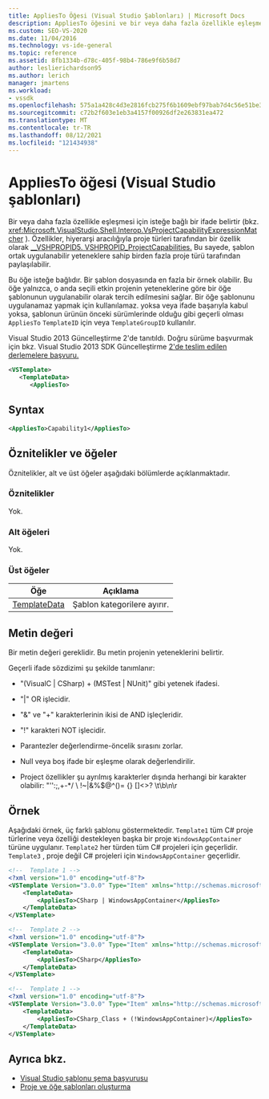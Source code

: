 ```yaml
---
title: AppliesTo Öğesi (Visual Studio Şablonları) | Microsoft Docs
description: AppliesTo öğesini ve bir veya daha fazla özellikle eşleşmesi için isteğe bağlı bir ifadeyi nasıl belirtir? hakkında bilgi edinmek.
ms.custom: SEO-VS-2020
ms.date: 11/04/2016
ms.technology: vs-ide-general
ms.topic: reference
ms.assetid: 8fb1334b-d78c-405f-98b4-786e9f6b58d7
author: leslierichardson95
ms.author: lerich
manager: jmartens
ms.workload:
- vssdk
ms.openlocfilehash: 575a1a428c4d3e2816fcb275f6b1609ebf97bab7d4c56e51be3ad24e7f44d27a
ms.sourcegitcommit: c72b2f603e1eb3a4157f00926df2e263831ea472
ms.translationtype: MT
ms.contentlocale: tr-TR
ms.lasthandoff: 08/12/2021
ms.locfileid: "121434938"
---
```

# <a name="appliesto-element-visual-studio-templates"></a>AppliesTo öğesi (Visual Studio şablonları)

Bir veya daha fazla özellikle eşleşmesi için isteğe bağlı bir ifade belirtir (bkz. <xref:Microsoft.VisualStudio.Shell.Interop.VsProjectCapabilityExpressionMatcher> ). Özellikler, hiyerarşi aracılığıyla proje türleri tarafından bir özellik olarak [__VSHPROPID5. VSHPROPID_ProjectCapabilities.](<xref:Microsoft.VisualStudio.Shell.Interop.__VSHPROPID5.VSHPROPID_ProjectCapabilities>) Bu sayede, şablon ortak uygulanabilir yeteneklere sahip birden fazla proje türü tarafından paylaşılabilir.

Bu öğe isteğe bağlıdır. Bir şablon dosyasında en fazla bir örnek olabilir. Bu öğe yalnızca, o anda seçili etkin projenin yeteneklerine göre bir öğe şablonunun uygulanabilir olarak tercih edilmesini sağlar. Bir öğe şablonunu uygulanamaz yapmak için kullanılamaz. yoksa veya ifade başarıyla kabul yoksa, şablonun ürünün önceki sürümlerinde olduğu gibi geçerli olması `AppliesTo` `TemplateID` için veya `TemplateGroupID` kullanılır.

Visual Studio 2013 Güncelleştirme 2'de tanıtıldı. Doğru sürüme başvurmak için bkz. Visual Studio 2013 SDK Güncelleştirme [2'de teslim edilen derlemelere başvuru.](/previous-versions/dn632168(v=vs.120))

```xml
<VSTemplate>
   <TemplateData>
      <AppliesTo>
```

## <a name="syntax"></a>Syntax

```xml
<AppliesTo>Capability1</AppliesTo>
```

## <a name="attributes-and-elements"></a>Öznitelikler ve öğeler

Öznitelikler, alt ve üst öğeler aşağıdaki bölümlerde açıklanmaktadır.

### <a name="attributes"></a>Öznitelikler

Yok.

### <a name="child-elements"></a>Alt öğeleri

Yok.

### <a name="parent-elements"></a>Üst öğeler

|Öğe|Açıklama|
|-------------|-----------------|
|[TemplateData](../extensibility/templatedata-element-visual-studio-templates.md)|Şablon kategorilere ayırır.|

## <a name="text-value"></a>Metin değeri

Bir metin değeri gereklidir. Bu metin projenin yeteneklerini belirtir.

Geçerli ifade sözdizimi şu şekilde tanımlanır:

- "(VisualC &#124; CSharp) + (MSTest &#124; NUnit)" gibi yetenek ifadesi.

- "&#124;" OR işlecidir.

- "&" ve "+" karakterlerinin ikisi de AND işleçleridir.

- "!" karakteri NOT işlecidir.

- Parantezler değerlendirme-öncelik sırasını zorlar.

- Null veya boş ifade bir eşleşme olarak değerlendirilir.

- Project özellikler şu ayrılmış karakterler dışında herhangi bir karakter olabilir: "'':;,+-*/ \\ !~&#124;&%$@^()= {} []<>? \t\b\n\r

## <a name="example"></a>Örnek

Aşağıdaki örnek, üç farklı şablonu göstermektedir. `Template1` tüm C# proje türlerine veya özelliği destekleyen başka bir proje `WindowsAppContainer` türüne uygulanır. `Template2` her türden tüm C# projeleri için geçerlidir. `Template3` , proje değil C# projeleri için `WindowsAppContainer` geçerlidir.

```xml
<!--  Template 1 -->
<?xml version="1.0" encoding="utf-8"?>
<VSTemplate Version="3.0.0" Type="Item" xmlns="http://schemas.microsoft.com/developer/vstemplate/2005" xmlns:xsi="http://www.w3.org/2001/XMLSchema-instance" xsi:schemaLocation="http://schemas.microsoft.com/developer/vstemplate/2005">
    <TemplateData>
        <AppliesTo>CSharp | WindowsAppContainer</AppliesTo>
    </TemplateData>
</VSTemplate>

<!--  Template 2 -->
<?xml version="1.0" encoding="utf-8"?>
<VSTemplate Version="3.0.0" Type="Item" xmlns="http://schemas.microsoft.com/developer/vstemplate/2005" xmlns:xsi="http://www.w3.org/2001/XMLSchema-instance" xsi:schemaLocation="http://schemas.microsoft.com/developer/vstemplate/2005">
    <TemplateData>
        <AppliesTo>CSharp</AppliesTo>
    </TemplateData>
</VSTemplate>

<!--  Template 1 -->
<?xml version="1.0" encoding="utf-8"?>
<VSTemplate Version="3.0.0" Type="Item" xmlns="http://schemas.microsoft.com/developer/vstemplate/2005" xmlns:xsi="http://www.w3.org/2001/XMLSchema-instance" xsi:schemaLocation="http://schemas.microsoft.com/developer/vstemplate/2005">
    <TemplateData>
        <AppliesTo>CSharp_Class + (!WindowsAppContainer)</AppliesTo>
    </TemplateData>
</VSTemplate>
```

## <a name="see-also"></a>Ayrıca bkz.

- [Visual Studio şablonu şema başvurusu](../extensibility/visual-studio-template-schema-reference.md)
- [Proje ve öğe şablonları oluşturma](../ide/creating-project-and-item-templates.md)
